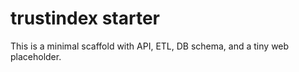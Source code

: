 # trustindex starter

This is a minimal scaffold with API, ETL, DB schema, and a tiny web placeholder.
